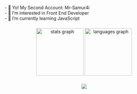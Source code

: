 <h5 align="left"></h5>
- 👋 Yo! My Second Account: Mr-Samur4i<br>
- 👀 I’m interested in Front End Developer<br>
- 🌱 I’m currently learning JavaScript

###

<div align="center">
  <img src="https://github-readme-stats.vercel.app/api?username=fznshousa&hide_title=false&hide_rank=false&show_icons=true&include_all_commits=true&count_private=true&disable_animations=false&theme=codeSTACKr&locale=en&hide_border=false" height="150" alt="stats graph"  />
  <img src="https://github-readme-stats.vercel.app/api/top-langs/?username=fznshousa&locale=en&hide_title=false&layout=compact&card_width=320&langs_count=5&theme=codeSTACKr&hide_border=false" height="150" alt="languages graph"  />
</div>

###

<div align="center">
  <img src="https://visitor-badge.laobi.icu/badge?page_id=fznshousa/fznshousa"  />
</div>

###
